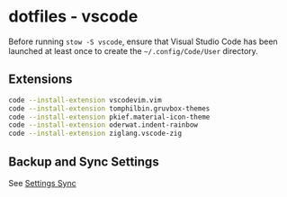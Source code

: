 # dotfiles - vscode

Before running `stow -S vscode`, ensure that Visual Studio Code has been launched at least once to create the `~/.config/Code/User` directory.

## Extensions

```sh
code --install-extension vscodevim.vim
code --install-extension tomphilbin.gruvbox-themes
code --install-extension pkief.material-icon-theme
code --install-extension oderwat.indent-rainbow
code --install-extension ziglang.vscode-zig
```

## Backup and Sync Settings

See [Settings Sync](https://code.visualstudio.com/docs/editor/settings-sync)

